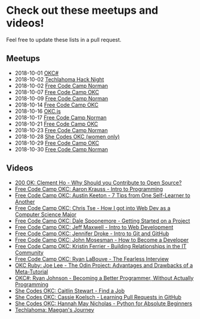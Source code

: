 # Check out these meetups and videos!

Feel free to update these lists in a pull request.

## Meetups

* 2018-10-01 [OKC#](https://www.meetup.com/OKC-Sharp/events/251265302/)
* 2018-10-02 [Techlahoma Hack Night](https://www.meetup.com/Techlahoma-Foundation/events/zpmmnpyxnbdb/)
* 2018-10-02 [Free Code Camp Norman](https://www.meetup.com/FreeCodeCamp-Norman/)
* 2018-10-07 [Free Code Camp OKC](https://www.meetup.com/FreeCodeCampOKC/)
* 2018-10-09 [Free Code Camp Norman](https://www.meetup.com/FreeCodeCamp-Norman/)
* 2018-10-14 [Free Code Camp OKC](https://www.meetup.com/FreeCodeCampOKC/)
* 2018-10-16 [OKC.js](https://www.meetup.com/OKC-js)
* 2018-10-17 [Free Code Camp Norman](https://www.meetup.com/FreeCodeCamp-Norman/)
* 2018-10-21 [Free Code Camp OKC](https://www.meetup.com/FreeCodeCampOKC/)
* 2018-10-23 [Free Code Camp Norman](https://www.meetup.com/FreeCodeCamp-Norman/)
* 2018-10-28 [She Codes OKC (women only)](https://www.meetup.com/SheCodesOKC/)
* 2018-10-29 [Free Code Camp OKC](https://www.meetup.com/FreeCodeCampOKC/events/254966670/)
* 2018-10-30 [Free Code Camp Norman](https://www.meetup.com/FreeCodeCamp-Norman/)

## Videos

* [200 OK: Clement Ho - Why Should you Contribute to Open Source?](https://www.youtube.com/watch?v=kvLBr9kgxoo)
* [Free Code Camp OKC: Aaron Krauss - Intro to Programming](https://www.youtube.com/watch?v=zOt2pZROEuM)
* [Free Code Camp OKC: Austin Keeton - 7 Tips from One Self-Learner to Another](https://www.youtube.com/watch?v=kBx5XbHjPAY)
* [Free Code Camp OKC: Chris Tse - How I got into Web Dev as a Computer Science Major](https://www.youtube.com/watch?v=2wdUNCObvfE)
* [Free Code Camp OKC: Dale Spoonemore - Getting Started on a Project](https://www.youtube.com/watch?v=6XenFgLagTs)
* [Free Code Camp OKC: Jeff Maxwell - Intro to Web Development](https://www.youtube.com/watch?v=7l13fxjESAE)
* [Free Code Camp OKC: Jennifer Droke - Intro to Git and GitHub](https://www.twitch.tv/videos/316858556)
* [Free Code Camp OKC: John Mosesman - How to Become a Developer](https://www.youtube.com/watch?v=vYct8lrMkuM)
* [Free Code Camp OKC: Kristin Ferrier - Building Relationships in the IT Community](https://www.youtube.com/watch?v=bLsKi5YySNY)
* [Free Code Camp OKC: Ryan LaBouve - The Fearless Interview](https://www.youtube.com/watch?v=vI3qsCbMcKI)
* [OKC Ruby: Joe Lee - The Odin Project: Advantages and Drawbacks of a Meta-Tutorial](https://www.youtube.com/watch?v=kEW9-acYxTo)
* [OKC#: Ryan Johnson - Becoming a Better Programmer, Without Actually Programming](https://www.youtube.com/watch?v=q0Sw-12nCt0)
* [She Codes OKC: Caitlin Stewart - Find a Job](https://www.youtube.com/watch?v=FeyMJwrbPi4)
* [She Codes OKC: Cassie Koelsch - Learning Pull Requests in GitHub](https://www.youtube.com/watch?v=7kUe46mBD18)
* [She Codes OKC: Hannah May Nicholas - Python for Absolute Beginners](https://www.youtube.com/watch?v=hU7CWQhD4Ek)
* [Techlahoma: Maegan's Journey](https://youtu.be/PZj53WT4wcg)
